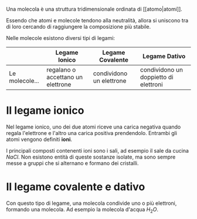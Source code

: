 Una molecola è una struttura tridimensionale ordinata di [[atomo|atomi]].

Essendo che atomi e molecole tendono alla neutralità, allora si uniscono tra di loro cercando di raggiungere la composizione più stabile.

Nelle molecole esistono diversi tipi di legami:

|                | Legame Ionico                     | Legame Covalente         | Legame Dativo                         |
| -------------- | --------------------------------- | ------------------------ | ------------------------------------- |
| Le molecole... | regalano o accettano un elettrone | condividono un elettrone | condividono un doppietto di elettroni |
# Il legame ionico
Nel legame ionico, uno dei due atomi riceve una carica negativa quando regala l'elettrone e l'altro una carica positiva prendendolo. Entrambi gli atomi vengono definiti **ioni**.

I principali composti contenenti ioni sono i sali, ad esempio il sale da cucina $NaCl$. Non esistono entità di queste sostanze isolate, ma sono sempre messe a gruppi che si alternano e formano dei cristalli.
# Il legame covalente e dativo
Con questo tipo di legame, una molecola condivide uno o più elettroni, formando una molecola.
Ad esempio la molecola d'acqua $H_2O$.